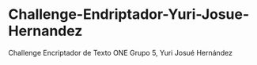# Challenge-Endriptador-Yuri-Josue-Hernandez
Challenge Encriptador de Texto ONE Grupo 5, Yuri Josué Hernández
